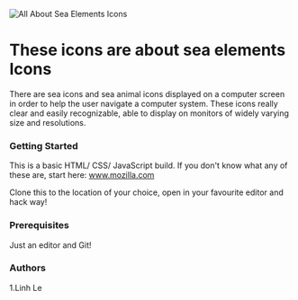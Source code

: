 
![All About Sea Elements Icons](sea.jpg "Sea")

# These icons are about sea elements Icons

There are sea icons and sea animal icons displayed on a computer screen in order to help the user navigate a computer system. These icons really clear and easily recognizable, able to display on monitors of widely varying size and resolutions.

### Getting Started
This is a basic HTML/ CSS/ JavaScript build. If you don't know what any of these are, start here: www.mozilla.com

Clone this to the location of your choice, open in your favourite editor and hack way!

### Prerequisites
Just an editor and Git!

### Authors
1.Linh Le


